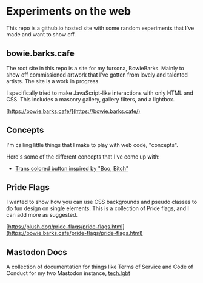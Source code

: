 # Experiments on the web
This repo is a github.io hosted site with some random experiments that I've made and want to show off.

## bowie.barks.cafe

The root site in this repo is a site for my fursona, BowieBarks. Mainly to show off commissioned artwork that I've gotten from lovely and talented artists. The site is a work in progress.

I specifically tried to make JavaScript-like interactions with only HTML and CSS. This includes a masonry gallery, gallery filters, and a lightbox.

[https://bowie.barks.cafe/](https://bowie.barks.cafe/)

## Concepts
I'm calling little things that I make to play with web code, "concepts".

Here's some of the different concepts that I've come up with:

- [Trans colored button inspired by "Boo, Bitch"](https://bowie.barks.cafe/concepts/trans-button.html)

## Pride Flags

I wanted to show how you can use CSS backgrounds and pseudo classes to do fun design on single elements. This is a collection of Pride flags, and I can add more as suggested.

[https://plush.dog/pride-flags/pride-flags.html](https://bowie.barks.cafe/pride-flags/pride-flags.html)

## Mastodon Docs

A collection of documentation for things like Terms of Service and Code of Conduct for my two Mastodon instance, [tech.lgbt](https://tech.lgbt/)
